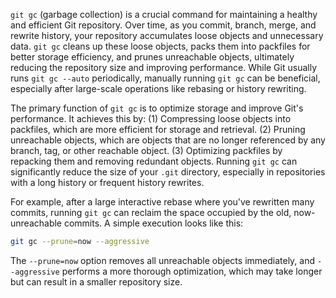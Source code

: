`git gc` (garbage collection) is a crucial command for maintaining a healthy and efficient Git repository. Over time, as you commit, branch, merge, and rewrite history, your repository accumulates loose objects and unnecessary data. `git gc` cleans up these loose objects, packs them into packfiles for better storage efficiency, and prunes unreachable objects, ultimately reducing the repository size and improving performance. While Git usually runs `git gc --auto` periodically, manually running `git gc` can be beneficial, especially after large-scale operations like rebasing or history rewriting.

The primary function of `git gc` is to optimize storage and improve Git's performance. It achieves this by: (1) Compressing loose objects into packfiles, which are more efficient for storage and retrieval. (2) Pruning unreachable objects, which are objects that are no longer referenced by any branch, tag, or other reachable object. (3) Optimizing packfiles by repacking them and removing redundant objects. Running `git gc` can significantly reduce the size of your `.git` directory, especially in repositories with a long history or frequent history rewrites.

For example, after a large interactive rebase where you've rewritten many commits, running `git gc` can reclaim the space occupied by the old, now-unreachable commits. A simple execution looks like this:

```bash
git gc --prune=now --aggressive
```

The `--prune=now` option removes all unreachable objects immediately, and `--aggressive` performs a more thorough optimization, which may take longer but can result in a smaller repository size.